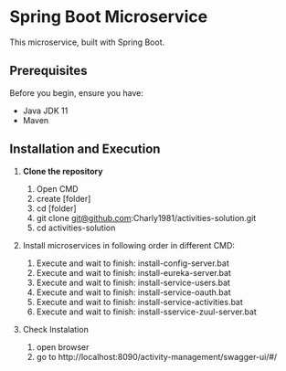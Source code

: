 # Spring Boot Microservice

This microservice, built with Spring Boot.

## Prerequisites

Before you begin, ensure you have:

- Java JDK 11
- Maven 

## Installation and Execution


1. **Clone the repository**

   1) Open CMD
   1) create [folder]	 
   2) cd [folder]
   3) git clone git@github.com:Charly1981/activities-solution.git
   4) cd activities-solution

2. Install microservices in following order in different CMD: 

	1) Execute and wait to finish: install-config-server.bat
	2) Execute and wait to finish: install-eureka-server.bat
	3) Execute and wait to finish: install-service-users.bat
	4) Execute and wait to finish: install-service-oauth.bat
	5) Execute and wait to finish: install-service-activities.bat
	6) Execute and wait to finish: install-sservice-zuul-server.bat
	
3. Check Instalation

	1) open browser
	2) go to http://localhost:8090/activity-management/swagger-ui/#/



